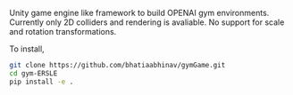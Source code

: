 Unity game engine like framework to build OPENAI gym environments.
Currently only 2D colliders and rendering is avaliable.
No support for scale and rotation transformations.

To install,

```bash
git clone https://github.com/bhatiaabhinav/gymGame.git
cd gym-ERSLE
pip install -e .
```